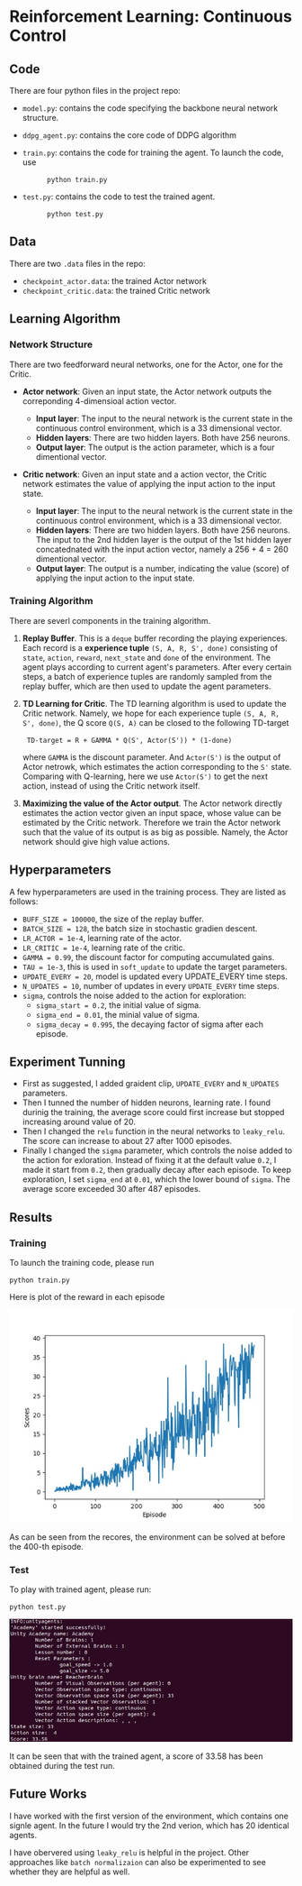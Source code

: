 # Reinforcement Learning: Continuous Control
## Code
There are four python files in the project repo:
* `model.py`: contains the code specifying the backbone neural network structure.

* `ddpg_agent.py`: contains the core code of DDPG algorithm


* `train.py`: contains the code for training the agent. To launch the code, use 

            python train.py

* `test.py`: contains the code to test the trained agent.

            python test.py


## Data
There are two `.data` files in the repo:
* `checkpoint_actor.data`: the trained Actor network
* `checkpoint_critic.data`: the trained Critic network

## Learning Algorithm
### Network Structure
There are two feedforward neural networks, one for the Actor, one for the Critic.
* **Actor network**: Given an input state, the Actor network outputs the correponding 4-dimensioal action vector.
    * **Input layer**: The input to the neural network is the current state in the continuous control environment, which is a 33 dimensional vector.
    * **Hidden layers**: There are two hidden layers. Both have 256 neurons.
    * **Output layer**:   The output is the action parameter, which is a four dimentional vector.

* **Critic network**:  Given an input state and a action vector, the Critic network estimates the value of applying the input action to the input state.
    * **Input layer**: The input to the neural network is the current state in the continuous control environment, which is a 33 dimensional vector.
    * **Hidden layers**: There are two hidden layers. Both have 256 neurons. The input to the 2nd hidden layer is the output of the 1st hidden layer concatednated with the input action vector, namely a 256 + 4 = 260 dimentional vector.
    * **Output layer**:   The output is a number, indicating the value (score) of applying the input action to the input state.

### Training Algorithm
There are severl components in the training algorithm.

1. **Replay Buffer**. This is a `deque` buffer recording the playing experiences. Each record is a **experience tuple** `(S, A, R, S', done)` consisting of `state`, `action`, `reward`, `next_state` and `done` of the environment. The agent plays according to current agent's parameters. After every certain steps, a batch of experience tuples are randomly sampled from the replay buffer, which are then used to update the agent parameters. 

2. **TD Learning for Critic**. The TD learning algorithm is used to update the Critic network. Namely, we hope for each experience tuple `(S, A, R, S', done)`, the Q score `Q(S, A)` can be closed to the following TD-target
    
        TD-target = R + GAMMA * Q(S', Actor(S')) * (1-done) 
    where `GAMMA` is the discount parameter. And `Actor(S')` is the output of Actor netrowk, which estimates the action corresponding to the `S'` state. Comparing with Q-learning, here we use `Actor(S')` to get the next action, instead of using the Critic network itself.

3. **Maximizing the value of the Actor output**. The Actor network directly estimates the action vector given an input space, whose value can be estimated by the Critic network. Therefore we train the Actor network such that the value of its output is as big as possible. Namely, the Actor network should give high value actions.

## Hyperparameters
A few hyperparameters are used in the training process. They are listed as follows:

* `BUFF_SIZE = 100000`, the size of the replay buffer.
* `BATCH_SIZE = 128`, the batch size in stochastic gradien descent.
* `LR_ACTOR = 1e-4`,        learning rate of the actor.
* `LR_CRITIC = 1e-4`,       learning rate of the critic.
* `GAMMA = 0.99`, the discount factor for computing accumulated gains.
* `TAU = 1e-3`, this is used in `soft_update` to update the target parameters.
* `UPDATE_EVERY = 20`,      model is updated every UPDATE_EVERY time steps.
* `N_UPDATES = 10`,         number of updates in every `UPDATE_EVERY` time steps.
* `sigma`, controls the noise added to the action for exploration:
    * `sigma_start = 0.2`, the initial value of sigma.
    * `sigma_end = 0.01`, the minial value of sigma.
    * `sigma_decay = 0.995`, the decaying factor of sigma after each episode.

## Experiment Tunning
* First as suggested, I added graident clip, `UPDATE_EVERY` and `N_UPDATES` parameters. 
* Then I tunned the number of hidden neurons, learning rate. I found durinig the training, the average score could first increase but stopped increasing around value of 20.
* Then I changed the `relu` function in the neural networks to `leaky_relu`. The score can increase to about 27 after 1000 episodes.
* Finally I changed the `sigma` parameter, which controls the noise added to the action for exloration. Instead of fixing it at the default value `0.2`, I made it start from `0.2`, then gradually decay after each episode. To keep exploration, I set `sigma_end` at `0.01`, which the lower bound of `sigma`. The average score exceeded 30 after 487 episodes. 


## Results
### Training
To launch the training code, please run 

    python train.py

Here is plot of the reward in each episode

![](./train.jpg)

As can be seen from the recores, the environment can be solved at before the 400-th episode.

### Test
To play with trained agent, please run:

    python test.py


![Here is a screen shot of the test running:](./test.jpg)

It can be seen that with the trained agent, a score of 33.58 has been obtained during the test run.

## Future Works
I have worked with the first version of the environment, which contains one signle agent. In the future I would try the 2nd verion, which has 20 identical agents.

I have obervered using `leaky_relu` is helpful in the project. Other approaches like `batch normalizaion` can also be experimented to see whether they are helpful as well.



